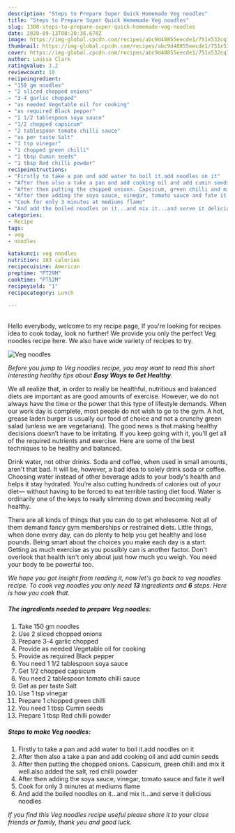 ```yaml
---
description: "Steps to Prepare Super Quick Homemade Veg noodles"
title: "Steps to Prepare Super Quick Homemade Veg noodles"
slug: 1380-steps-to-prepare-super-quick-homemade-veg-noodles
date: 2020-09-13T08:20:38.670Z
image: https://img-global.cpcdn.com/recipes/abc9d48855eecde1/751x532cq70/veg-noodles-recipe-main-photo.jpg
thumbnail: https://img-global.cpcdn.com/recipes/abc9d48855eecde1/751x532cq70/veg-noodles-recipe-main-photo.jpg
cover: https://img-global.cpcdn.com/recipes/abc9d48855eecde1/751x532cq70/veg-noodles-recipe-main-photo.jpg
author: Louisa Clark
ratingvalue: 3.2
reviewcount: 10
recipeingredient:
- "150 gm noodles"
- "2 sliced chopped onions"
- "3-4 garlic chopped"
- "as needed Vegetable oil for cooking"
- "as required Black pepper"
- "1 1/2 tablespoon soya sauce"
- "1/2 chopped capsicum"
- "2 tablespoon tomato chilli sauce"
- "as per taste Salt"
- "1 tsp vinegar"
- "1 chopped green chilli"
- "1 tbsp Cumin seeds"
- "1 tbsp Red chilli powder"
recipeinstructions:
- "Firstly to take a pan and add water to boil it.add noodles on it"
- "After then also a take a pan and add cooking oil and add cumin seeds"
- "After then putting the chopped onions. Capsicum, green chilli and mix it well.also added the salt, red chilli powder"
- "After then adding the soya sauce, vinegar, tomato sauce and fate it well"
- "Cook for only 3 minutes at mediums flame"
- "And add the boiled noodles on it...and mix it...and serve it delicious noodles"
categories:
- Recipe
tags:
- veg
- noodles

katakunci: veg noodles 
nutrition: 183 calories
recipecuisine: American
preptime: "PT29M"
cooktime: "PT52M"
recipeyield: "1"
recipecategory: Lunch

---
```

<br>
Hello everybody, welcome to my recipe page, If you're looking for recipes idea to cook today, look no further! We provide you only the perfect Veg noodles recipe here. We also have wide variety of recipes to try.
<br>


![Veg noodles](https://img-global.cpcdn.com/recipes/abc9d48855eecde1/751x532cq70/veg-noodles-recipe-main-photo.jpg)

<i>Before you jump to Veg noodles recipe, you may want to read this short interesting healthy tips about <strong>Easy Ways to Get Healthy</strong>.</i>

We all realize that, in order to really be healthful, nutritious and balanced diets are important as are good amounts of exercise. However, we do not always have the time or the power that this type of lifestyle demands. When our work day is complete, most people do not wish to go to the gym. A hot, grease laden burger is usually our food of choice and not a crunchy green salad (unless we are vegetarians). The good news is that making healthy decisions doesn’t have to be irritating. If you keep going with it, you'll get all of the required nutrients and exercise. Here are some of the best techniques to be healthy and balanced.

Drink water, not other drinks. Soda and coffee, when used in small amounts, aren't that bad. It will be, however, a bad idea to solely drink soda or coffee. Choosing water instead of other beverage adds to your body's health and helps it stay hydrated. You’re also cutting hundreds of calories out of your diet— without having to be forced to eat terrible tasting diet food. Water is ordinarily one of the keys to really slimming down and becoming really healthy.

There are all kinds of things that you can do to get wholesome. Not all of them demand fancy gym memberships or restrained diets. Little things, when done every day, can do plenty to help you get healthy and lose pounds. Being smart about the choices you make each day is a start. Getting as much exercise as you possibly can is another factor. Don't overlook that health isn't only about just how much you weigh. You need your body to be powerful too. 


<i>We hope you got insight from reading it, now let's go back to veg noodles recipe. To cook veg noodles you only need <strong>13</strong> ingredients and <strong>6</strong> steps. Here is how you cook that.
</i>

##### The ingredients needed to prepare Veg noodles:

1. Take 150 gm noodles
1. Use 2 sliced chopped onions
1. Prepare 3-4 garlic chopped
1. Provide as needed Vegetable oil for cooking
1. Provide as required Black pepper
1. You need 1 1/2 tablespoon soya sauce
1. Get 1/2 chopped capsicum
1. You need 2 tablespoon tomato chilli sauce
1. Get as per taste Salt
1. Use 1 tsp vinegar
1. Prepare 1 chopped green chilli
1. You need 1 tbsp Cumin seeds
1. Prepare 1 tbsp Red chilli powder


##### Steps to make Veg noodles:

1. Firstly to take a pan and add water to boil it.add noodles on it
1. After then also a take a pan and add cooking oil and add cumin seeds
1. After then putting the chopped onions. Capsicum, green chilli and mix it well.also added the salt, red chilli powder
1. After then adding the soya sauce, vinegar, tomato sauce and fate it well
1. Cook for only 3 minutes at mediums flame
1. And add the boiled noodles on it...and mix it...and serve it delicious noodles


<i>If you find this Veg noodles recipe useful please share it to your close friends or family, thank you and good luck.</i>
